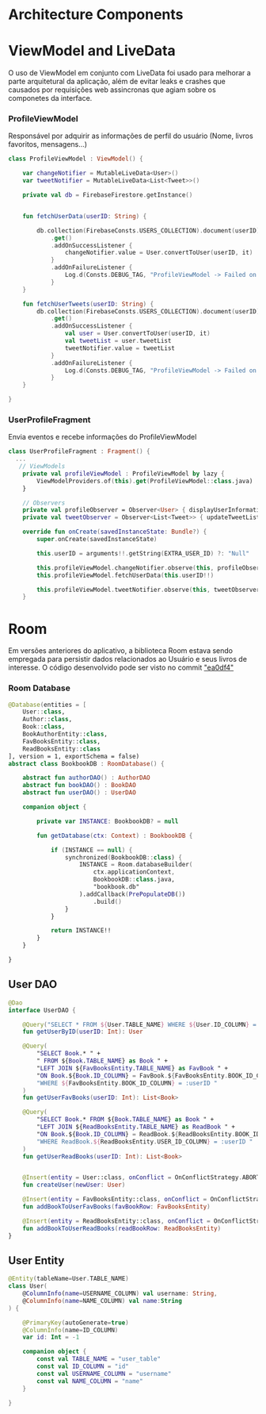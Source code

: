 # Architecture Components

# ViewModel and LiveData

O uso de ViewModel em conjunto com LiveData foi usado para melhorar a parte arquitetural da aplicação, além de evitar leaks e crashes que
causados por requisições web assincronas que agiam sobre os componetes da interface. 

### ProfileViewModel
Responsável por adquirir as informações de perfil do usuário (Nome, livros favoritos, mensagens...)
~~~kotlin
class ProfileViewModel : ViewModel() {

    var changeNotifier = MutableLiveData<User>()
    var tweetNotifier = MutableLiveData<List<Tweet>>()

    private val db = FirebaseFirestore.getInstance()


    fun fetchUserData(userID: String) {

        db.collection(FirebaseConsts.USERS_COLLECTION).document(userID)
            .get()
            .addOnSuccessListener {
                changeNotifier.value = User.convertToUser(userID, it)
            }
            .addOnFailureListener {
                Log.d(Consts.DEBUG_TAG, "ProfileViewModel -> Failed on fetching user")
            }
    }

    fun fetchUserTweets(userID: String) {
        db.collection(FirebaseConsts.USERS_COLLECTION).document(userID)
            .get()
            .addOnSuccessListener {
                val user = User.convertToUser(userID, it)
                val tweetList = user.tweetList
                tweetNotifier.value = tweetList
            }
            .addOnFailureListener {
                Log.d(Consts.DEBUG_TAG, "ProfileViewModel -> Failed on fetching user tweets")
            }
    }

}
~~~

### UserProfileFragment
Envia eventos e recebe informações do ProfileViewModel
~~~kotlin
class UserProfileFragment : Fragment() {
  ...
   // ViewModels
    private val profileViewModel : ProfileViewModel by lazy {
        ViewModelProviders.of(this).get(ProfileViewModel::class.java)
    }

    // Observers
    private val profileObserver = Observer<User> { displayUserInformation(it) }
    private val tweetObserver = Observer<List<Tweet>> { updateTweetList(it) }

    override fun onCreate(savedInstanceState: Bundle?) {
        super.onCreate(savedInstanceState)

        this.userID = arguments!!.getString(EXTRA_USER_ID) ?: "Null"

        this.profileViewModel.changeNotifier.observe(this, profileObserver)
        this.profileViewModel.fetchUserData(this.userID!!)

        this.profileViewModel.tweetNotifier.observe(this, tweetObserver)
    }
~~~





# Room
 
Em versões anteriores do aplicativo, a biblioteca Room estava sendo empregada para persistir dados relacionados ao Usuário
e seus livros de interesse. O código desenvolvido pode ser visto no commit ["ea0df4"](https://github.com/akai16/Bookbook/tree/ea0df42b343085e5e9e2a45f6292f748ad1e9cc9)


### Room Database
~~~kotlin
@Database(entities = [
    User::class,
    Author::class,
    Book::class,
    BookAuthorEntity::class,
    FavBooksEntity::class,
    ReadBooksEntity::class
], version = 1, exportSchema = false)
abstract class BookbookDB : RoomDatabase() {

    abstract fun authorDAO() : AuthorDAO
    abstract fun bookDAO() : BookDAO
    abstract fun userDAO() : UserDAO

    companion object {

        private var INSTANCE: BookbookDB? = null

        fun getDatabase(ctx: Context) : BookbookDB {

            if (INSTANCE == null) {
                synchronized(BookbookDB::class) {
                    INSTANCE = Room.databaseBuilder(
                        ctx.applicationContext,
                        BookbookDB::class.java,
                        "bookbook.db"
                    ).addCallback(PrePopulateDB())
                        .build()
                }
            }

            return INSTANCE!!
        }
    }

}
~~~

## User DAO
~~~kotlin
@Dao
interface UserDAO {

    @Query("SELECT * FROM ${User.TABLE_NAME} WHERE ${User.ID_COLUMN} = :userID")
    fun getUserByID(userID: Int): User

    @Query(
        "SELECT Book.* " +
        " FROM ${Book.TABLE_NAME} as Book " +
        "LEFT JOIN ${FavBooksEntity.TABLE_NAME} as FavBook " +
        "ON Book.${Book.ID_COLUMN} = FavBook.${FavBooksEntity.BOOK_ID_COLUMN} " +
        "WHERE ${FavBooksEntity.BOOK_ID_COLUMN} = :userID "
    )
    fun getUserFavBooks(userID: Int): List<Book>

    @Query(
        "SELECT Book.* FROM ${Book.TABLE_NAME} as Book " +
        "LEFT JOIN ${ReadBooksEntity.TABLE_NAME} as ReadBook " +
        "ON Book.${Book.ID_COLUMN} = ReadBook.${ReadBooksEntity.BOOK_ID_COLUMN} " +
        "WHERE ReadBook.${ReadBooksEntity.USER_ID_COLUMN} = :userID "
    )
    fun getUserReadBooks(userID: Int): List<Book>


    @Insert(entity = User::class, onConflict = OnConflictStrategy.ABORT)
    fun createUser(newUser: User)

    @Insert(entity = FavBooksEntity::class, onConflict = OnConflictStrategy.REPLACE)
    fun addBookToUserFavBooks(favBookRow: FavBooksEntity)

    @Insert(entity = ReadBooksEntity::class, onConflict = OnConflictStrategy.REPLACE)
    fun addBookToUserReadBooks(readBookRow: ReadBooksEntity)
}
~~~

## User Entity
~~~kotlin
@Entity(tableName=User.TABLE_NAME)
class User(
    @ColumnInfo(name=USERNAME_COLUMN) val username: String,
    @ColumnInfo(name=NAME_COLUMN) val name:String
) {

    @PrimaryKey(autoGenerate=true)
    @ColumnInfo(name=ID_COLUMN)
    var id: Int = -1

    companion object {
        const val TABLE_NAME = "user_table"
        const val ID_COLUMN = "id"
        const val USERNAME_COLUMN = "username"
        const val NAME_COLUMN = "name"
    }

}
~~~
